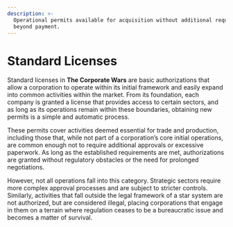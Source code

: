 ```yaml
---
description: >-
  Operational permits available for acquisition without additional requirements
  beyond payment.
---
```


# Standard Licenses

Standard licenses in **The Corporate Wars** are basic authorizations that allow a corporation to operate within its initial framework and easily expand into common activities within the market. From its foundation, each company is granted a license that provides access to certain sectors, and as long as its operations remain within these boundaries, obtaining new permits is a simple and automatic process.

These permits cover activities deemed essential for trade and production, including those that, while not part of a corporation’s core initial operations, are common enough not to require additional approvals or excessive paperwork. As long as the established requirements are met, authorizations are granted without regulatory obstacles or the need for prolonged negotiations.

However, not all operations fall into this category. Strategic sectors require more complex approval processes and are subject to stricter controls. Similarly, activities that fall outside the legal framework of a star system are not authorized, but are considered illegal, placing corporations that engage in them on a terrain where regulation ceases to be a bureaucratic issue and becomes a matter of survival.
